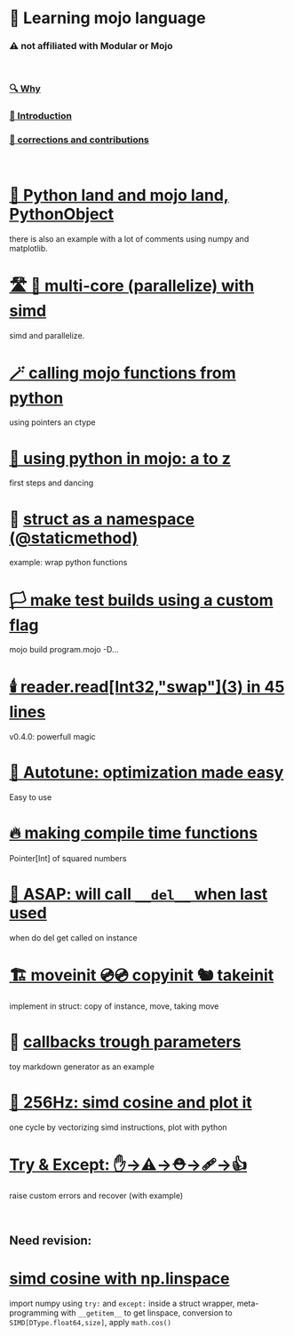 

# 📖 Learning mojo language
###  ⚠️  not affiliated with Modular or Mojo
&nbsp; 

### [🔍 Why](/why.md) 
### [🔦 Introduction](/introduction.md)
### [🫵 corrections and contributions](contribute.md) 
&nbsp; 

# [🔁 Python land and mojo land, PythonObject](tutorials/python-world-mojo-world.md) 
there is also an example with a lot of comments using numpy and matplotlib. 

# [🛣️ 🚌 multi-core (parallelize) with simd](tutorials/multi-core-parallelize-with-simd%20.md) 
simd and parallelize.

# [🪄 calling mojo functions from python ](tutorials/calling-mojo-functions-in-python.md)
using pointers an ctype

# [🐍 using python in mojo: a to z](tutorials/using-python-in-mojo.md)
first steps and dancing

# 🫙 [struct as a namespace (@staticmethod)](tutorials/struct-as-namespace.md)
example: wrap python functions

# [🏳️ make test builds using a custom flag](tutorials/make-test-builds-using-a-custom-flag.md)
mojo build program.mojo -D...

# [🕯️ reader.read\[Int32,"swap"\](3) in 45 lines](tutorials/reader-in-few-lines-with-endian-ness.md)
v0.4.0: powerfull magic 

# [🔮 Autotune: optimization made easy](tutorials/autotune-optimize-by-search-and-benchmark.md)
Easy to use

# [🔥 making compile time functions](tutorials/compile-time-functions.md)
Pointer[Int] of squared numbers

# [🧹 ASAP: will call ```__del__``` when last used](tutorials/memory-asap-and-destructor-behaviours.md)
when do del get called on instance

# [🏗️ moveinit 💿💿 copyinit 🐿️ takeinit](tutorials/moveinit-copyinit-takeinit.md)
implement in struct: copy of instance, move, taking move

# 🤙 [callbacks trough parameters](tutorials/callbacks-trough-parameters.md)
toy markdown generator as an example

# [🌊 256Hz: simd cosine and plot it](tutorials/vectorise-simd-cosine.md)
one cycle by vectorizing simd instructions, plot with python

# [Try & Except: ✋->⚠️->⛑️->🩹->👍 ](tutorials/try-and-except-errors-handling.md)
raise custom errors and recover (with example)

&nbsp; 
## Need revision: 
# [simd cosine with np.linspace](tutorials/numpy-simd.md)
import numpy using ```try:``` and ```except:``` inside a struct wrapper, meta-programming with ```__getitem__``` to get linspace, conversion to ```SIMD[DType.float64,size]```, apply ```math.cos()```

